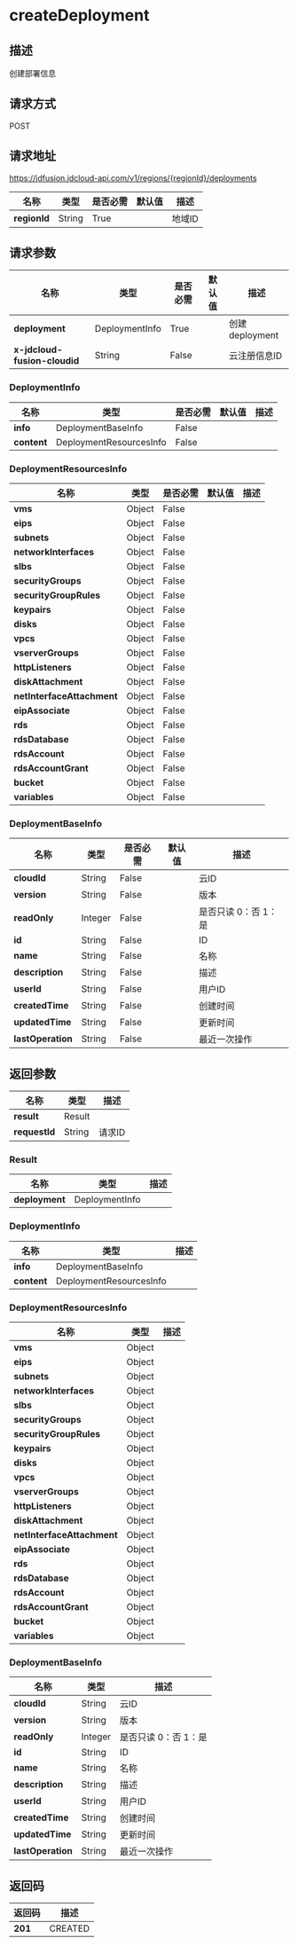 # createDeployment


## 描述
创建部署信息

## 请求方式
POST

## 请求地址
https://jdfusion.jdcloud-api.com/v1/regions/{regionId}/deployments

|名称|类型|是否必需|默认值|描述|
|---|---|---|---|---|
|**regionId**|String|True| |地域ID|

## 请求参数
|名称|类型|是否必需|默认值|描述|
|---|---|---|---|---|
|**deployment**|DeploymentInfo|True| |创建deployment|
|**x-jdcloud-fusion-cloudid**|String|False| |云注册信息ID|

### DeploymentInfo
|名称|类型|是否必需|默认值|描述|
|---|---|---|---|---|
|**info**|DeploymentBaseInfo|False| | |
|**content**|DeploymentResourcesInfo|False| | |
### DeploymentResourcesInfo
|名称|类型|是否必需|默认值|描述|
|---|---|---|---|---|
|**vms**|Object|False| | |
|**eips**|Object|False| | |
|**subnets**|Object|False| | |
|**networkInterfaces**|Object|False| | |
|**slbs**|Object|False| | |
|**securityGroups**|Object|False| | |
|**securityGroupRules**|Object|False| | |
|**keypairs**|Object|False| | |
|**disks**|Object|False| | |
|**vpcs**|Object|False| | |
|**vserverGroups**|Object|False| | |
|**httpListeners**|Object|False| | |
|**diskAttachment**|Object|False| | |
|**netInterfaceAttachment**|Object|False| | |
|**eipAssociate**|Object|False| | |
|**rds**|Object|False| | |
|**rdsDatabase**|Object|False| | |
|**rdsAccount**|Object|False| | |
|**rdsAccountGrant**|Object|False| | |
|**bucket**|Object|False| | |
|**variables**|Object|False| | |
### DeploymentBaseInfo
|名称|类型|是否必需|默认值|描述|
|---|---|---|---|---|
|**cloudId**|String|False| |云ID|
|**version**|String|False| |版本|
|**readOnly**|Integer|False| |是否只读 0：否 1：是|
|**id**|String|False| |ID|
|**name**|String|False| |名称|
|**description**|String|False| |描述|
|**userId**|String|False| |用户ID|
|**createdTime**|String|False| |创建时间|
|**updatedTime**|String|False| |更新时间|
|**lastOperation**|String|False| |最近一次操作|

## 返回参数
|名称|类型|描述|
|---|---|---|
|**result**|Result| |
|**requestId**|String|请求ID|

### Result
|名称|类型|描述|
|---|---|---|
|**deployment**|DeploymentInfo| |
### DeploymentInfo
|名称|类型|描述|
|---|---|---|
|**info**|DeploymentBaseInfo| |
|**content**|DeploymentResourcesInfo| |
### DeploymentResourcesInfo
|名称|类型|描述|
|---|---|---|
|**vms**|Object| |
|**eips**|Object| |
|**subnets**|Object| |
|**networkInterfaces**|Object| |
|**slbs**|Object| |
|**securityGroups**|Object| |
|**securityGroupRules**|Object| |
|**keypairs**|Object| |
|**disks**|Object| |
|**vpcs**|Object| |
|**vserverGroups**|Object| |
|**httpListeners**|Object| |
|**diskAttachment**|Object| |
|**netInterfaceAttachment**|Object| |
|**eipAssociate**|Object| |
|**rds**|Object| |
|**rdsDatabase**|Object| |
|**rdsAccount**|Object| |
|**rdsAccountGrant**|Object| |
|**bucket**|Object| |
|**variables**|Object| |
### DeploymentBaseInfo
|名称|类型|描述|
|---|---|---|
|**cloudId**|String|云ID|
|**version**|String|版本|
|**readOnly**|Integer|是否只读 0：否 1：是|
|**id**|String|ID|
|**name**|String|名称|
|**description**|String|描述|
|**userId**|String|用户ID|
|**createdTime**|String|创建时间|
|**updatedTime**|String|更新时间|
|**lastOperation**|String|最近一次操作|

## 返回码
|返回码|描述|
|---|---|
|**201**|CREATED|
